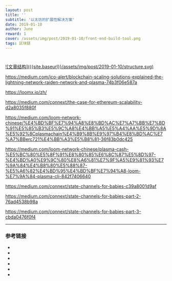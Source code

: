 ```yaml
---
layout: post
title: ''
subtitle: '以太坊的扩展性解决方案'
date: 2019-01-10
author: June
reward: 1
cover: /assets/img/post/2019-01-10/front-end-build-tool.png
tags: 区块链
---
```


# 

<a data-fancybox="gallery" href="{{site.baseurl}}/assets/img/post/2019-01-10/structure.svg">
![文章结构]({{site.baseurl}}/assets/img/post/2019-01-10/structure.svg)
</a>

https://medium.com/ico-alert/blockchain-scaling-solutions-explained-the-lightning-network-raiden-network-and-plasma-74b3f06e587a

https://loomx.io/zh/

https://medium.com/connext/the-case-for-ethereum-scalability-d2a8035f880f

https://medium.com/loom-network-chinese/%E4%BD%BF%E7%94%A8%E8%BD%AC%E7%A7%BB%E7%BD%91%E5%85%B3%E5%9C%A8%E4%BB%A5%E5%A4%AA%E5%9D%8A%E5%92%8Cplasmachain%E4%B9%8B%E9%97%B4%E8%BD%AC%E7%A7%BBerc721%E4%BB%A3%E5%B8%81-36f83b0dc425

https://medium.com/loom-network-chinese/plasma-cash-%E5%BC%80%E5%8F%91%E8%80%85%E6%8C%87%E5%8D%97-%E4%BD%A0%E9%9C%80%E8%A6%81%E7%9F%A5%E9%81%93%E7%9A%84%E4%B8%80%E5%88%87-%E5%A6%82%E4%BD%95%E4%BD%BF%E7%94%A8-loom-%E7%9A%84-plasma-cli-842f7406640



https://medium.com/connext/state-channels-for-babies-c39a8001d9af

https://medium.com/connext/state-channels-for-babies-part-2-76ad4538b98a

https://medium.com/connext/state-channels-for-babies-part-3-cbda0476f0f4


---

### 参考链接

* []()
* []()
* []()
* []()
* []()
* []()
